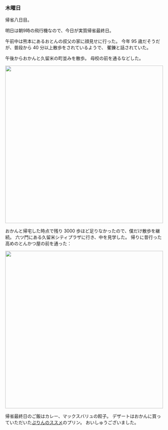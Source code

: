 ### 木曜日

帰省八日目。

明日は朝9時の飛行機なので、今日が実質帰省最終日。

午前中は熊本にあるおとんの叔父の家に顔見せに行った。
今年 95 歳だそうだが、普段から 40 分以上散歩をされているようで、
矍鑠と話されていた。

午後からおかんと久留米の町並みを散歩。
母校の前を通るなどした。

<img src="https://i.imgur.com/tupSF3J.jpg" width="500">

おかんと帰宅した時点で残り 3000 歩ほど足りなかったので、僕だけ散歩を継続。
六ツ門にある久留米シティプラザに行き、中を見学した。
帰りに昔行った高めのとんかつ屋の前を通った：

<img src="https://i.imgur.com/ROh0r3R.jpg" width="500">

帰省最終日のご飯はカレー、マックスバリュの餃子。
デザートはおかんに買っていただいた[ぷりんのススメ](https://purinsusume.official.ec/)のプリン。
おいしゅうございました。